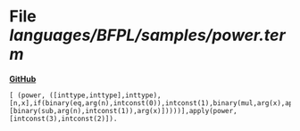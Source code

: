 # File _languages/BFPL/samples/power.term_
**[GitHub](https://github.com/softlang/yas/blob/master/languages/BFPL/samples/power.term)**
```
[ (power, ([inttype,inttype],inttype),[n,x],if(binary(eq,arg(n),intconst(0)),intconst(1),binary(mul,arg(x),apply(power,[binary(sub,arg(n),intconst(1)),arg(x)]))))],apply(power,[intconst(3),intconst(2)]).
```

